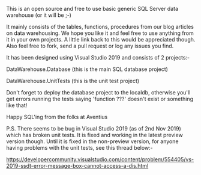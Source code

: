 This is an open source and free to use basic generic SQL Server data warehouse (or it will be ;-)

It mainly consists of the tables, functions, procedures from our blog articles on data warehousing. We hope you like it and feel free to use anything from it in your own projects. A little link back to this would be appreciated though. Also feel free to fork, send a pull request or log any issues you find.

It has been designed using Visual Studio 2019 and consists of 2 projects:-

DataWarehouse.Database (this is the main SQL database project)

DataWarehouse.UnitTests (this is the unit test project)


Don't forget to deploy the database project to the localdb, otherwise you'll get errors running the tests saying 'function ???' doesn't exist or something like that!


Happy SQL'ing from the folks at Aventius

P.S. There seems to be bug in Visual Studio 2019 (as of 2nd Nov 2019) which has broken unit tests. It is fixed and working in the latest preview version though. Until it is fixed in the non-preview version, for anyone having problems with the unit tests, see this thread below:-

https://developercommunity.visualstudio.com/content/problem/554405/vs-2019-ssdt-error-message-box-cannot-access-a-dis.html
